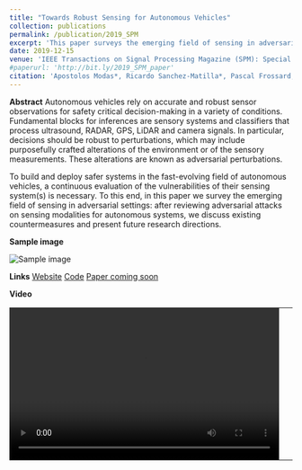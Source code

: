 ```yaml
---
title: "Towards Robust Sensing for Autonomous Vehicles"
collection: publications
permalink: /publication/2019_SPM
excerpt: 'This paper surveys the emerging field of sensing in adversarial settings: after reviewing adversarial attacks on sensing modalities for autonomous systems, and discusses existing countermeasures and present future research directions.'
date: 2019-12-15
venue: 'IEEE Transactions on Signal Processing Magazine (SPM): Special Issue on Autonomous Driving - To Appear, 2019'
#paperurl: 'http://bit.ly/2019_SPM_paper'
citation: 'Apostolos Modas*, Ricardo Sanchez-Matilla*, Pascal Frossard, and Andrea Cavallaro. &quot;Benchmark for Human-to-Robot Handovers of Unseen Containers with Unknown Filling.&quot; <i>IEEE Transactions on Signal Processing Magazine (SPM): Special Issue on Autonomous Driving</i>.'
---
```

**Abstract**
Autonomous vehicles rely on accurate and robust sensor observations for safety critical decision-making in a variety of conditions. Fundamental blocks for inferences are sensory systems and classifiers that process ultrasound, RADAR, GPS, LiDAR and camera signals. In particular, decisions should be robust to perturbations, which may include purposefully crafted alterations of the environment or of the sensory measurements. These alterations are known as adversarial perturbations.

To build and deploy safer systems in the fast-evolving field of autonomous vehicles, a continuous evaluation of the vulnerabilities of their sensing system(s) is necessary. To this end, in this paper we survey the emerging field of sensing in adversarial settings: after reviewing adversarial attacks on sensing modalities for autonomous systems, we discuss existing countermeasures and present future research directions.

**Sample image**

![Sample image](https://risama.github.io/files/2019_SPM/handover.gif)

**Links**
[Website](http://corsmal.eecs.qmul.ac.uk/benchmark.html)
[Code](https://github.com/CORSMAL/Benchmark)
[Paper coming soon]()

**Video**
<table align="center" style="border:0px;padding-left:0px"> 
    <tr>
     <td width="20%" style="border:0px;padding:0px">
		<video width="480" height="270" controls autoplay>
		<source src="https://risama.github.io/files/2019_RAL/benchmark.mp4" type="video/mp4">
		Your browser does not support the video tag.
		</video>
	</td>
	</tr>
</table>